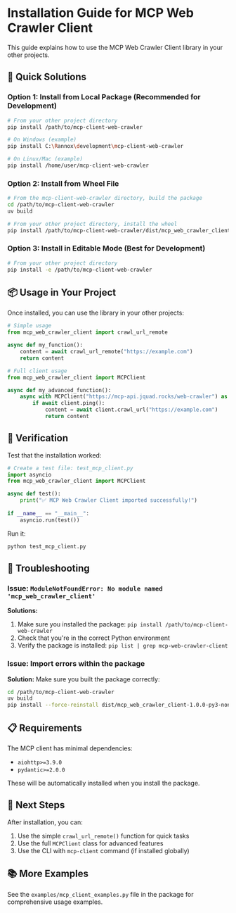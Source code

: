 # Installation Guide for MCP Web Crawler Client

This guide explains how to use the MCP Web Crawler Client library in your other projects.

## 🚀 Quick Solutions

### Option 1: Install from Local Package (Recommended for Development)

```bash
# From your other project directory
pip install /path/to/mcp-client-web-crawler

# On Windows (example)
pip install C:\Rannox\development\mcp-client-web-crawler

# On Linux/Mac (example)
pip install /home/user/mcp-client-web-crawler
```

### Option 2: Install from Wheel File

```bash
# From the mcp-client-web-crawler directory, build the package
cd /path/to/mcp-client-web-crawler
uv build

# From your other project directory, install the wheel
pip install /path/to/mcp-client-web-crawler/dist/mcp_web_crawler_client-1.0.0-py3-none-any.whl
```

### Option 3: Install in Editable Mode (Best for Development)

```bash
# From your other project directory
pip install -e /path/to/mcp-client-web-crawler
```

## 📦 Usage in Your Project

Once installed, you can use the library in your other projects:

```python
# Simple usage
from mcp_web_crawler_client import crawl_url_remote

async def my_function():
    content = await crawl_url_remote("https://example.com")
    return content

# Full client usage  
from mcp_web_crawler_client import MCPClient

async def my_advanced_function():
    async with MCPClient("https://mcp-api.jquad.rocks/web-crawler") as client:
        if await client.ping():
            content = await client.crawl_url("https://example.com")
            return content
```

## 🔧 Verification

Test that the installation worked:

```python
# Create a test file: test_mcp_client.py
import asyncio
from mcp_web_crawler_client import MCPClient

async def test():
    print("✅ MCP Web Crawler Client imported successfully!")
    
if __name__ == "__main__":
    asyncio.run(test())
```

Run it:
```bash
python test_mcp_client.py
```

## 🐛 Troubleshooting

### Issue: `ModuleNotFoundError: No module named 'mcp_web_crawler_client'`

**Solutions:**
1. Make sure you installed the package: `pip install /path/to/mcp-client-web-crawler`
2. Check that you're in the correct Python environment
3. Verify the package is installed: `pip list | grep mcp-web-crawler-client`

### Issue: Import errors within the package

**Solution:**
Make sure you built the package correctly:
```bash
cd /path/to/mcp-client-web-crawler
uv build
pip install --force-reinstall dist/mcp_web_crawler_client-1.0.0-py3-none-any.whl
```

## 📋 Requirements

The MCP client has minimal dependencies:
- `aiohttp>=3.9.0`
- `pydantic>=2.0.0`

These will be automatically installed when you install the package.

## 🎯 Next Steps

After installation, you can:
1. Use the simple `crawl_url_remote()` function for quick tasks
2. Use the full `MCPClient` class for advanced features
3. Use the CLI with `mcp-client` command (if installed globally)

## 📚 More Examples

See the `examples/mcp_client_examples.py` file in the package for comprehensive usage examples. 